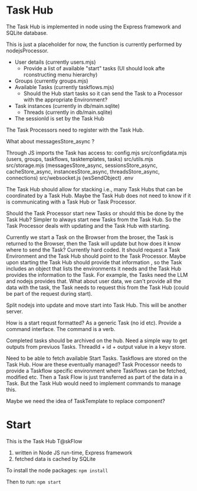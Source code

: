 # Task Hub

The Task Hub is implemented in node using the Express framework and SQLite database.

This is just a placeholder for now, the function is currently performed by nodejsProcessor.

* User details (currently users.mjs)
  * Provide a list of available "start" tasks (UI should look afte rconstructing menu hierarchy)
* Groups (currently groups.mjs)
* Available Tasks (currently taskflows.mjs) 
  * Should the Hub start tasks so it can send the Task to a Processor with the appropriate Environment?
* Task instances (currently in db/main.sqlite)
  * Threads (currently in db/main.sqlite)
* The sessionId is set by the Task Hub

The Task Processors need to register with the Task Hub. 

What about messagesStore_async ?

Through JS imports the Task has access to:
              config.mjs
              src/configdata.mjs (users, groups, taskflows, tasktemplates, tasks)
              src/utils.mjs
              src/storage.mjs (messagesStore_async, sessionsStore_async, cacheStore_async, instancesStore_async, threadsStore_async, connections)
              src/websocket.js (wsSendObject)
              .env

The Task Hub should allow for stacking i.e., many Task Hubs that can be coordinated by a Task Hub. Maybe the Task Hub does not need to know if it is communicating with a Task Hub or Task Processor.

Should the Task Processor start new Tasks or should this be done by the Task Hub? Simpler to always start new Tasks from the Task Hub. So the Task Processor deals with updating and the Task Hub with starting.

Currently we start a Task on the Browser from the broser, the Task is returned to the Browser, then the Task will update but how does it know where to send the Task? Currently hard coded. It should request a Task Environment and the Task Hub should point to the Task Processor. Maybe upon starting the Task Hub should provide that information , so the Task includes an object that lists the environments it needs and the Task Hub provides the information to the Task. For example, the Tasks need the LLM and nodejs provides that. What about user data, we can't provide all the data with the task, the Task needs to request this from the Task Hub (could be part of the request during start). 

Split nodejs into update and move start into Task Hub. This will be another server.

How is a start requst formatted? As a generic Task (no id etc). Provide a command interface. The command is a verb.

Completed tasks should be archived on the hub. Need a simple way to get outputs from previuos Tasks. ThreadId + id + output value in a keyv store.

Need to be able to fetch available Start Tasks. Taskflows are stored on the Task Hub. How are these eventually managed? Task Processor needs to provide a Taskflow specific environment where Taskflows can be fetched, modified etc. Then a Task Flow is just transferred as part of the data in a Task. But the Task Hub would need to implement commands to manage this.

Maybe we need the idea of TaskTemplate to replace component?

# Start
This is the Task Hub T@skFlow
1. written in Node JS run-time, Express framework
2. fetched data is cached by SQLite

To install the node packages: `npm install` 

Then to run: `npm start`